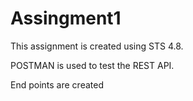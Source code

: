 # Assingment1

This assignment is created using STS 4.8.

POSTMAN is used to test the REST API.

End points are created
